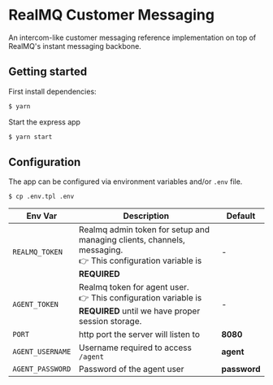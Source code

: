# RealMQ Customer Messaging

An intercom-like customer messaging reference implementation on top of RealMQ's
instant messaging backbone.

## Getting started

First install dependencies:

```bash
$ yarn
```

Start the express app

```bash
$ yarn start
```

## Configuration

The app can be configured via environment variables and/or `.env` file.

```
$ cp .env.tpl .env
```

| Env Var | Description | Default |
|---------|---|---|
| `REALMQ_TOKEN` | Realmq admin token for setup and managing clients, channels, messaging.<br>:point_right: This configuration variable is **REQUIRED** | - |
| `AGENT_TOKEN` | Realmq token for agent user.<br>:point_right: This configuration variable is **REQUIRED** until we have proper session storage. | - |
| `PORT` | http port the server will listen to | **8080** |
| `AGENT_USERNAME` | Username required to access `/agent` | **agent** |
| `AGENT_PASSWORD` | Password of the agent user | **password** |



